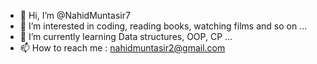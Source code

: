 - 👋 Hi, I’m @NahidMuntasir7
- 👀 I’m interested in coding, reading books, watching films and so on ...
- 🌱 I’m currently learning Data structures, OOP, CP ...
- 📫 How to reach me : nahidmuntasir2@gmail.com


